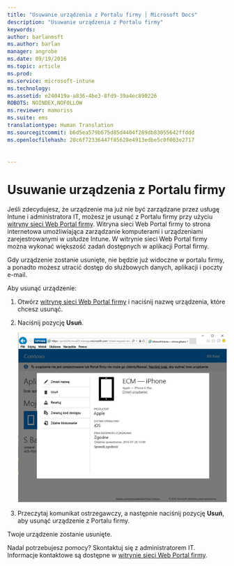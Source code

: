 ```yaml
---
title: "Usuwanie urządzenia z Portalu firmy | Microsoft Docs"
description: "Usuwanie urządzenia z Portalu firmy"
keywords: 
author: barlanmsft
ms.author: barlan
manager: angrobe
ms.date: 09/19/2016
ms.topic: article
ms.prod: 
ms.service: microsoft-intune
ms.technology: 
ms.assetid: e240419a-a836-4be3-8fd9-39a4ec890226
ROBOTS: NOINDEX,NOFOLLOW
ms.reviewer: mamoriss
ms.suite: ems
translationtype: Human Translation
ms.sourcegitcommit: b6d5ea579b675d85d4404f289db83055642ffddd
ms.openlocfilehash: 28c6f72336447f85628e4913edbe5c0f003e2717


---
```



# <a name="remove-your-device-from-the-company-portal"></a>Usuwanie urządzenia z Portalu firmy

Jeśli zdecydujesz, że urządzenie ma już nie być zarządzane przez usługę Intune i administratora IT, możesz je usunąć z Portalu firmy przy użyciu [witryny sieci Web Portal firmy](http://portal.manage.microsoft.com). Witryna sieci Web Portal firmy to strona internetowa umożliwiająca zarządzanie komputerami i urządzeniami zarejestrowanymi w usłudze Intune. W witrynie sieci Web Portal firmy można wykonać większość zadań dostępnych w aplikacji Portal firmy.

Gdy urządzenie zostanie usunięte, nie będzie już widoczne w portalu firmy, a ponadto możesz utracić dostęp do służbowych danych, aplikacji i poczty e-mail.

Aby usunąć urządzenie:

1.  Otwórz [witrynę sieci Web Portal firmy](http://portal.manage.microsoft.com) i naciśnij nazwę urządzenia, które chcesz usunąć.

2.  Naciśnij pozycję **Usuń**.

    ![Usuwanie opcji urządzenia w witrynie sieci Web Portal firmy](./media/iwp-screen-with-all-options.png)

3. Przeczytaj komunikat ostrzegawczy, a następnie naciśnij pozycję **Usuń**, aby usunąć urządzenie z Portalu firmy.

Twoje urządzenie zostanie usunięte.

Nadal potrzebujesz pomocy? Skontaktuj się z administratorem IT. Informacje kontaktowe są dostępne w [witrynie sieci Web Portal firmy](http://portal.manage.microsoft.com).



<!--HONumber=Dec16_HO2-->


